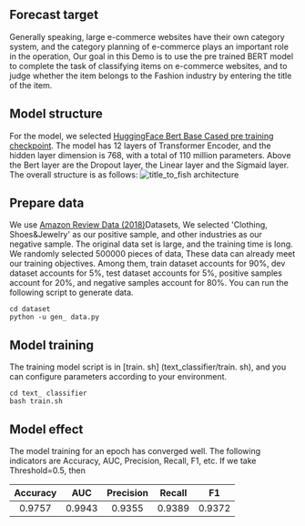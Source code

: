 ## Forecast target

Generally speaking, large e-commerce websites have their own category system, and the category planning of e-commerce plays an important role in the operation,
Our goal in this Demo is to use the pre trained BERT model to complete the task of classifying items on e-commerce websites, and to judge whether the item belongs to the Fashion industry by entering the title of the item.

## Model structure


For the model, we selected [HuggingFace Bert Base Cased pre training checkpoint](https://huggingface.co/bert-base-cased).
The model has 12 layers of Transformer Encoder, and the hidden layer dimension is 768, with a total of 110 million parameters.
Above the Bert layer are the Dropout layer, the Linear layer and the Sigmaid layer. The overall structure is as follows:
![title_to_fish architecture](docs/images/title_to_fish.PNG)

## Prepare data

We use [Amazon Review Data (2018)](https://nijianmo.github.io/amazon/)Datasets,
We selected 'Clothing, Shoes&Jewelry' as our positive sample, and other industries as our negative sample.
The original data set is large, and the training time is long. We randomly selected 500000 pieces of data,
These data can already meet our training objectives. Among them, train dataset accounts for 90%, dev dataset accounts for 5%, test dataset accounts for 5%, positive samples account for 20%, and negative samples account for 80%.
You can run the following script to generate data.

```
cd dataset
python -u gen_ data.py

```

## Model training

The training model script is in [train. sh] (text_classifier/train. sh), and you can configure parameters according to your environment.

```
cd text_ classifier
bash train.sh
```

## Model effect
The model training for an epoch has converged well. The following indicators are Accuracy, AUC, Precision, Recall, F1, etc. If we take Threshold=0.5, then

| Accuracy | AUC | Precision | Recall | F1 |
|:--------:|:---:|:---------:|:--------:|:--------:|
|0.9757|0.9943|0.9355|0.9389|0.9372|